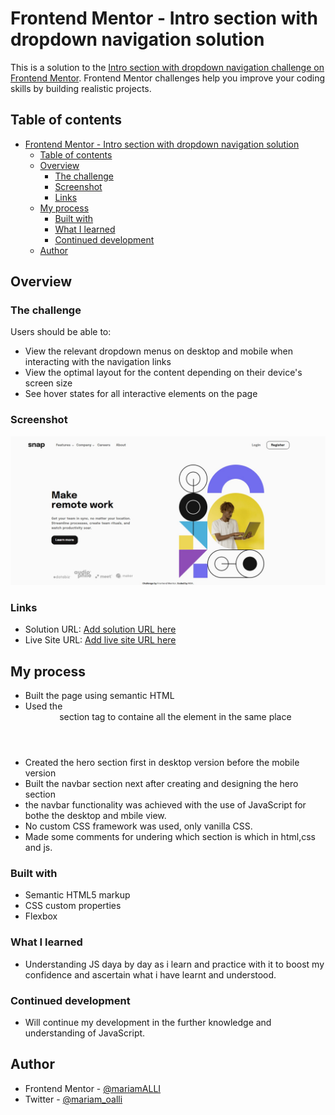 # Frontend Mentor - Intro section with dropdown navigation solution

This is a solution to the [Intro section with dropdown navigation challenge on Frontend Mentor](https://www.frontendmentor.io/challenges/intro-section-with-dropdown-navigation-ryaPetHE5). Frontend Mentor challenges help you improve your coding skills by building realistic projects. 

## Table of contents

- [Frontend Mentor - Intro section with dropdown navigation solution](#frontend-mentor---intro-section-with-dropdown-navigation-solution)
  - [Table of contents](#table-of-contents)
  - [Overview](#overview)
    - [The challenge](#the-challenge)
    - [Screenshot](#screenshot)
    - [Links](#links)
  - [My process](#my-process)
    - [Built with](#built-with)
    - [What I learned](#what-i-learned)
    - [Continued development](#continued-development)
  - [Author](#author)



## Overview

### The challenge

Users should be able to:

- View the relevant dropdown menus on desktop and mobile when interacting with the navigation links
- View the optimal layout for the content depending on their device's screen size
- See hover states for all interactive elements on the page

### Screenshot

![Fireshot](images/Frontend-Mentor-dropdown-nav.jpg)


### Links

- Solution URL: [Add solution URL here](https://your-solution-url.com)
- Live Site URL: [Add live site URL here](https://your-live-site-url.com)

## My process
- Built the page using semantic HTML 
- Used the <header> section tag to containe all the element in the same place
- Created the hero section first in desktop version before the mobile version
- Built the navbar section next after creating and designing the hero section
- the navbar functionality was achieved with the use of JavaScript for bothe the desktop and mbile view.
- No custom CSS framework was used, only vanilla CSS.
- Made some comments for undering which section is which in html,css and js.
### Built with

- Semantic HTML5 markup
- CSS custom properties
- Flexbox


### What I learned
- Understanding JS daya by day as i learn and practice with it to boost my confidence and ascertain what i have learnt and understood.



### Continued development

- Will continue my development in the further knowledge and understanding of JavaScript.



## Author

- Frontend Mentor - [@mariamALLI](https://www.frontendmentor.io/profile/mariamALLI)
- Twitter - [@mariam_oalli](https://twitter.com/mariam_oalli)



